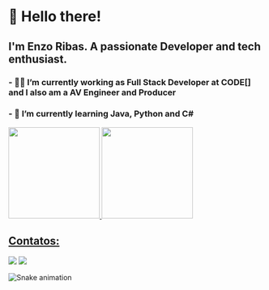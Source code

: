 # 👋 Hello there!
## I'm Enzo Ribas. A passionate Developer and tech enthusiast.
### - 👩‍💻 I’m currently working as Full Stack Developer at CODE[] and I also am a AV Engineer and Producer
### - 🌱 I’m currently learning Java, Python and C#

<div>
<a href="https://github.com/oEnzoRibas">
<img loading="lazy" height="180em" src="https://github-readme-stats.vercel.app/api/top-langs/?username=oEnzoRibas&layout=compact&langs_count=7&theme=dracula"/>
<img loading="lazy" height="180em" src="https://github-readme-stats.vercel.app/api?username=oEnzoRibas&show_icons=true&theme=dracula&include_all_commits=true&count_private=true"/>
</div>

## Contatos:

<div>
<a href="https://instagram.com/ribas_enzo/" target="_blank"><img loading="lazy" src="https://img.shields.io/badge/-Instagram-%23E4405F?style=for-the-badge&logo=instagram&logoColor=white" target="_blank"></a>
<a href="https://www.linkedin.com/in/oenzoribas" target="_blank"><img loading="lazy" src="https://img.shields.io/badge/-LinkedIn-%230077B5?style=for-the-badge&logo=linkedin&logoColor=white" target="_blank"></a>   
</div>

![Snake animation](https://github.com/oenzoribas/oenzoribas/blob/output/github-contribution-grid-snake.svg)

<!--
**EnzoRibas23/EnzoRibas23** is a ✨ _special_ ✨ repository because its `README.md` (this file) appears on your GitHub profile.

Here are some ideas to get you started:

- 🔭 I’m currently working on ...
- 🌱 I’m currently learning ...
- 👯 I’m looking to collaborate on ...
- 🤔 I’m looking for help with ...
- 💬 Ask me about ...
- 📫 How to reach me: ...
- 😄 Pronouns: ...
- ⚡ Fun fact: ...
-->

